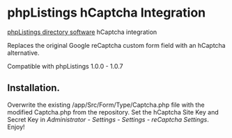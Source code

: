 # phpListings hCaptcha Integration
[phpListings directory software](https://www.phplistings.com) hCaptcha integration

Replaces the original Google reCaptcha custom form field with an hCaptcha alternative.

Compatible with phpListings 1.0.0 - 1.0.7

## Installation.
Overwrite the existing /app/Src/Form/Type/Captcha.php file with the modified Captcha.php from the repository. Set the hCaptcha Site Key and Secret Key in *Administrator - Settings - Settings - reCaptcha Settings*. Enjoy!
